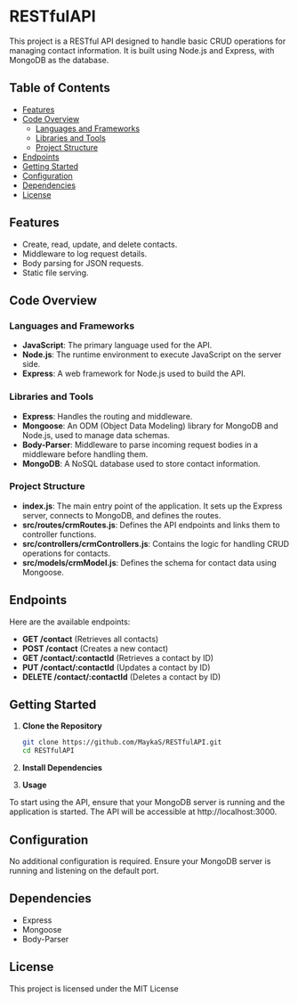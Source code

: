# RESTfulAPI

This project is a RESTful API designed to handle basic CRUD operations for managing contact information. It is built using Node.js and Express, with MongoDB as the database.


## Table of Contents
- [Features](#features)
- [Code Overview](#code-overview)
  - [Languages and Frameworks](#languages-and-frameworks)
  - [Libraries and Tools](#libraries-and-tools)
  - [Project Structure](#project-structure)
- [Endpoints](#endpoints)
- [Getting Started](#getting-started)
- [Configuration](#configuration)
- [Dependencies](#dependencies)
- [License](#license)
  
## Features

- Create, read, update, and delete contacts.
- Middleware to log request details.
- Body parsing for JSON requests.
- Static file serving.

## Code Overview

### Languages and Frameworks
- **JavaScript**: The primary language used for the API.
- **Node.js**: The runtime environment to execute JavaScript on the server side.
- **Express**: A web framework for Node.js used to build the API.

### Libraries and Tools
- **Express**: Handles the routing and middleware.
- **Mongoose**: An ODM (Object Data Modeling) library for MongoDB and Node.js, used to manage data schemas.
- **Body-Parser**: Middleware to parse incoming request bodies in a middleware before handling them.
- **MongoDB**: A NoSQL database used to store contact information.

### Project Structure
- **index.js**: The main entry point of the application. It sets up the Express server, connects to MongoDB, and defines the routes.
- **src/routes/crmRoutes.js**: Defines the API endpoints and links them to controller functions.
- **src/controllers/crmControllers.js**: Contains the logic for handling CRUD operations for contacts.
- **src/models/crmModel.js**: Defines the schema for contact data using Mongoose.


## Endpoints
Here are the available endpoints:

- **GET /contact**  (Retrieves all contacts)
- **POST /contact**  (Creates a new contact)
- **GET /contact/:contactId**  (Retrieves a contact by ID)
- **PUT /contact/:contactId** (Updates a contact by ID)
- **DELETE /contact/:contactId**  (Deletes a contact by ID)


## Getting Started

1. **Clone the Repository**

   ```bash
   git clone https://github.com/MaykaS/RESTfulAPI.git
   cd RESTfulAPI
   ```

2. **Install Dependencies**   

3. **Usage**

  To start using the API, ensure that your MongoDB server is running and the application is started. The API will be accessible at http://localhost:3000.

## Configuration
  No additional configuration is required. Ensure your MongoDB server is running and listening on the default port.

## Dependencies
- Express
- Mongoose
- Body-Parser

## License

This project is licensed under the MIT License 
